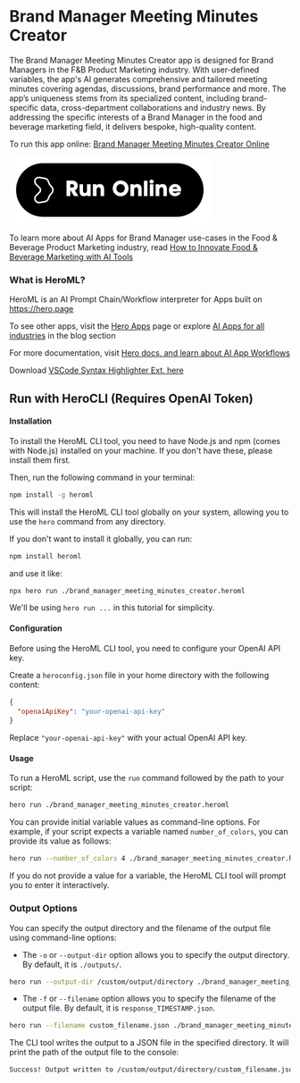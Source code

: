 # Brand Manager Meeting Minutes Creator

The Brand Manager Meeting Minutes Creator app is designed for Brand Managers in the F&B Product Marketing industry. With user-defined variables, the app's AI generates comprehensive and tailored meeting minutes covering agendas, discussions, brand performance and more. The app’s uniqueness stems from its specialized content, including brand-specific data, cross-department collaborations and industry news. By addressing the specific interests of a Brand Manager in the food and beverage marketing field, it delivers bespoke, high-quality content.

To run this app online: [Brand Manager Meeting Minutes Creator Online](https://hero.page/app/brand-manager-meeting-minutes-creator-ai-driven-fandb-brand-meeting-minutes/1e73NSvXOMzeGoKmKFdr)

[![Run Brand Manager Meeting Minutes Creator Online](/assets/run.svg)](https://hero.page/app/brand-manager-meeting-minutes-creator-ai-driven-fandb-brand-meeting-minutes/1e73NSvXOMzeGoKmKFdr)

To learn more about AI Apps for Brand Manager use-cases in the Food & Beverage Product Marketing industry, read [How to Innovate Food & Beverage Marketing with AI Tools](https://hero.page/blog/ai/food-and-beverage-product-marketing/how-to-innovate-food-and-beverage-marketing-with-ai-tools/170884)

### What is HeroML?
HeroML is an AI Prompt Chain/Workflow interpreter for Apps built on https://hero.page 

To see other apps, visit the [Hero Apps](https://hero.page/apps) page or explore [AI Apps for all industries](https://hero.page/blog) in the blog section

For more documentation, visit [Hero docs, and learn about AI App Workflows](https://hero.page/tutorials/introduction-to-heroml)

Download [VSCode Syntax Highlighter Ext. here](https://marketplace.visualstudio.com/items?itemName=hero-page.heroml)

## Run with HeroCLI (Requires OpenAI Token)

#### Installation

To install the HeroML CLI tool, you need to have Node.js and npm (comes with Node.js) installed on your machine. If you don't have these, please install them first. 

Then, run the following command in your terminal:

```bash
npm install -g heroml
```

This will install the HeroML CLI tool globally on your system, allowing you to use the `hero` command from any directory.

If you don't want to install it globally, you can run:

```bash
npm install heroml
```

and use it like:

```bash
npx hero run ./brand_manager_meeting_minutes_creator.heroml
```

We'll be using `hero run ...` in this tutorial for simplicity.

#### Configuration

Before using the HeroML CLI tool, you need to configure your OpenAI API key. 

Create a `heroconfig.json` file in your home directory with the following content:

```json
{
  "openaiApiKey": "your-openai-api-key"
}
```

Replace `"your-openai-api-key"` with your actual OpenAI API key.

#### Usage

To run a HeroML script, use the `run` command followed by the path to your script:

```bash
hero run ./brand_manager_meeting_minutes_creator.heroml
```

You can provide initial variable values as command-line options. For example, if your script expects a variable named `number_of_colors`, you can provide its value as follows:

```bash
hero run --number_of_colors 4 ./brand_manager_meeting_minutes_creator.heroml
```

If you do not provide a value for a variable, the HeroML CLI tool will prompt you to enter it interactively.

### Output Options

You can specify the output directory and the filename of the output file using command-line options:

- The `-o` or `--output-dir` option allows you to specify the output directory. By default, it is `./outputs/`.

```bash
hero run --output-dir /custom/output/directory ./brand_manager_meeting_minutes_creator.heroml
```

- The `-f` or `--filename` option allows you to specify the filename of the output file. By default, it is `response_TIMESTAMP.json`.

```bash
hero run --filename custom_filename.json ./brand_manager_meeting_minutes_creator.heroml
```

The CLI tool writes the output to a JSON file in the specified directory. It will print the path of the output file to the console:

```bash
Success! Output written to /custom/output/directory/custom_filename.json
```

